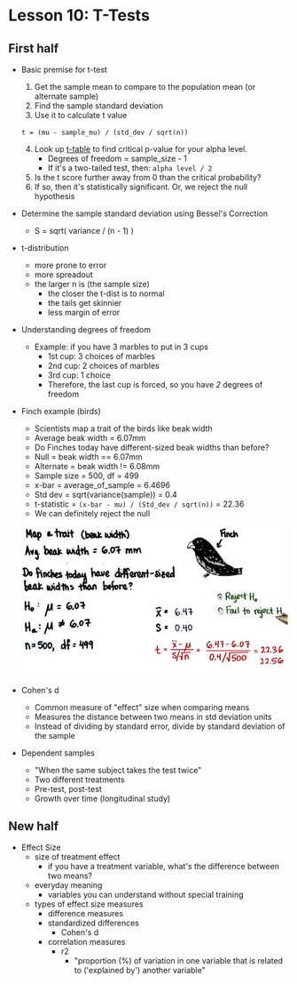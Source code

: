 # Lesson 10: T-Tests

## First half

* Basic premise for t-test
    1. Get the sample mean to compare to the population mean (or alternate sample)
    2. Find the sample standard deviation
    3. Use it to calculate t value
    ```
    t = (mu - sample_mu) / (std_dev / sqrt(n))
    ```
    4. Look up [t-table](https://s3.amazonaws.com/udacity-hosted-downloads/t-table.jpg) to find critical p-value for your alpha level.
        * Degrees of freedom = sample_size - 1
        * If it's a two-tailed test, then: ```alpha level / 2```
    5. Is the t score further away from 0 than the critical probability?
    6. If so, then it's statistically significant. Or, we reject the null hypothesis
* Determine the sample standard deviation using Bessel's Correction
    * S = sqrt( variance / (n - 1) )
* t-distribution
    * more prone to error
    * more spreadout
    * the larger n is (the sample size)
        * the closer the t-dist is to normal
        * the tails get skinnier
        * less margin of error
* Understanding degrees of freedom
    * Example: if you have 3 marbles to put in 3 cups
        * 1st cup: 3 choices of marbles
        * 2nd cup: 2 choices of marbles
        * 3rd cup: 1 choice
        * Therefore, the last cup is forced, so you have *2* degrees of freedom
* Finch example (birds)
    * Scientists map a trait of the birds like beak width
    * Average beak width = 6.07mm
    * Do Finches today have different-sized beak widths than before?
    * Null = beak width == 6.07mm 
    * Alternate = beak width != 6.08mm
    * Sample size = 500, df = 499
    * x-bar = average_of_sample = 6.4696
    * Std dev = sqrt(variance(sample)) = 0.4
    * t-statistic = ```(x-bar - mu) / (Std_dev / sqrt(n))``` = 22.36
    * We can definitely reject the null

    <img src="./images/finch_t_statistic.png"></img>
* Cohen's d
    * Common measure of "effect" size when comparing means
    * Measures the distance between two means in std deviation units
    * Instead of dividing by standard error, divide by standard deviation of the sample
* Dependent samples
    * "When the same subject takes the test twice"
    * Two different treatments
    * Pre-test, post-test
    * Growth over time (longitudinal study)

## New half

* Effect Size
    * size of treatment effect
        * if you have a treatment variable, what's the difference between two means?
    * everyday meaning
        * variables you can understand without special training
    * types of effect size measures
        * difference measures
        * standardized differences
            * Cohen's d
        * correlation measures
            * r2 
                * "proportion (%) of variation in one variable that is related to ('explained by') another variable"
